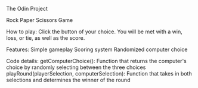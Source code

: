 The Odin Project

Rock Paper Scissors Game

How to play:
Click the button of your choice.
You will be met with a win, loss, or tie, as well as the score.

Features:
Simple gameplay
Scoring system
Randomized computer choice

Code details:
getComputerChoice(): Function that returns the computer's choice by randomly selecting between the three choices
playRound(playerSelection, computerSelection): Function that takes in both selections and determines the winner of the round